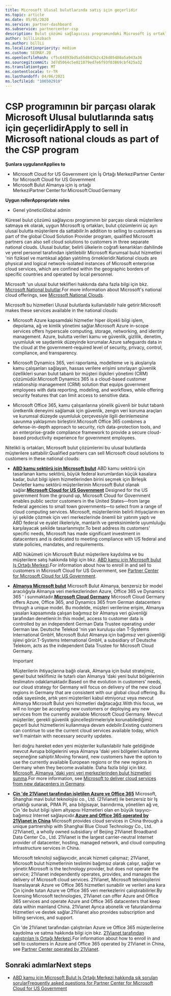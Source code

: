 ```yaml
---
title: Microsoft Ulusal bulutlarında satış için geçerlidir
ms.topic: article
ms.date: 05/05/2020
ms.service: partner-dashboard
ms.subservice: partnercenter-csp
description: Bulut çözümü sağlayıcısı programındaki Microsoft iş ortaklarının desteklenen Ulusal bulutlara kayıtlı müşterilere nasıl satıtabilecekleri hakkında bilgi edinin.
author: billLinzbach
ms.author: billLi
ms.localizationpriority: medium
ms.custom: SEOMAY.20
ms.openlocfilehash: cf5c64893bd5a55d842b2c426d05480a5a943a36
ms.sourcegitcommit: 3d7d5064c5e021079ed7e6f93f03869cbf425a32
ms.translationtype: MT
ms.contentlocale: tr-TR
ms.lasthandoff: 04/06/2021
ms.locfileid: "106502910"
---
```

# <a name="apply-to-sell-in-microsoft-national-clouds-as-part-of-the-csp-program"></a><span data-ttu-id="fd6d3-103">CSP programının bir parçası olarak Microsoft Ulusal bulutlarında satış için geçerlidir</span><span class="sxs-lookup"><span data-stu-id="fd6d3-103">Apply to sell in Microsoft national clouds as part of the CSP program</span></span>

<span data-ttu-id="fd6d3-104">**Şunlara uygulanır**</span><span class="sxs-lookup"><span data-stu-id="fd6d3-104">**Applies to**</span></span>

- <span data-ttu-id="fd6d3-105">Microsoft Cloud for US Government için İş Ortağı Merkezi</span><span class="sxs-lookup"><span data-stu-id="fd6d3-105">Partner Center for Microsoft Cloud for US Government</span></span>
- <span data-ttu-id="fd6d3-106">Microsoft Bulut Almanya için iş ortağı Merkezi</span><span class="sxs-lookup"><span data-stu-id="fd6d3-106">Partner Center for Microsoft Cloud Germany</span></span>

<span data-ttu-id="fd6d3-107">**Uygun roller**</span><span class="sxs-lookup"><span data-stu-id="fd6d3-107">**Appropriate roles**</span></span>

- <span data-ttu-id="fd6d3-108">Genel yönetici</span><span class="sxs-lookup"><span data-stu-id="fd6d3-108">Global admin</span></span>

<span data-ttu-id="fd6d3-109">Küresel bulut çözümü sağlayıcısı programının bir parçası olarak müşterilere satmaya ek olarak, uygun Microsoft iş ortakları, bulut çözümlerini üç ayrı ulusal bulutta müşterilere da sattabilir.</span><span class="sxs-lookup"><span data-stu-id="fd6d3-109">In addition to selling to customers as part of the global Cloud Solution Provider program, qualified Microsoft partners can also sell cloud solutions to customers in three separate national clouds.</span></span> <span data-ttu-id="fd6d3-110">Ulusal bulutlar, belirli ülkelerin coğrafi kenarlıkları dahilinde ve yerel personel tarafından işletilebilir Microsoft Kurumsal bulut hizmetleri 'nin fiziksel ve mantıksal ağdan yalıtılmış örnekleridir.</span><span class="sxs-lookup"><span data-stu-id="fd6d3-110">National clouds are physical and logical network-isolated instances of Microsoft enterprise cloud services, which are confined within the geographic borders of specific countries and operated by local personnel.</span></span>

<span data-ttu-id="fd6d3-111">Microsoft 'un ulusal bulut teklifleri hakkında daha fazla bilgi için bkz. [Microsoft National bulutlar](https://www.microsoft.com/trustcenter/cloudservices/nationalcloud).</span><span class="sxs-lookup"><span data-stu-id="fd6d3-111">For more information about Microsoft's national cloud offerings, see [Microsoft National Clouds](https://www.microsoft.com/trustcenter/cloudservices/nationalcloud).</span></span>

<span data-ttu-id="fd6d3-112">Microsoft bu hizmetleri Ulusal bulutlarda kullanılabilir hale getirir:</span><span class="sxs-lookup"><span data-stu-id="fd6d3-112">Microsoft makes these services available in the national clouds:</span></span>

-   <span data-ttu-id="fd6d3-113">Microsoft Azure kapsamdaki hizmetler hiper ölçekli bilgi işlem, depolama, ağ ve kimlik yönetimi sağlar.</span><span class="sxs-lookup"><span data-stu-id="fd6d3-113">Microsoft Azure in-scope services offers hyperscale computing, storage, networking, and identity management.</span></span> <span data-ttu-id="fd6d3-114">Azure, bulutta verileri kamu ve güvenlik, gizlilik, denetim, uyumluluk ve saydamlık düzeyinde korumalar.</span><span class="sxs-lookup"><span data-stu-id="fd6d3-114">Azure safeguards data in the cloud at the government-required level of security, privacy, control, compliance, and transparency.</span></span>

-   <span data-ttu-id="fd6d3-115">Microsoft Dynamics 365, veri raporlama, modelleme ve iş akışlarıyla kamu çalışanları sağlayan, hassas verilere erişimi sınırlayan güvenlik özellikleri sunan bulut tabanlı bir müşteri ilişkileri yönetimi (CRM) çözümüdür.</span><span class="sxs-lookup"><span data-stu-id="fd6d3-115">Microsoft Dynamics 365 is a cloud-based customer relationship management (CRM) solution that equips government employees with data reporting, modeling, and workflows, while offering security features that can limit access to sensitive data.</span></span>

-   <span data-ttu-id="fd6d3-116">Microsoft Office 365, kamu çalışanlarına yönelik güvenli bir bulut tabanlı üretkenlik deneyimi sağlamak için güvenlik, zengin veri koruma araçları ve kurumsal düzeyde uyumluluk çerçevesiyle ilgili derinlemesine savunma yaklaşımını birleştirir.</span><span class="sxs-lookup"><span data-stu-id="fd6d3-116">Microsoft Office 365 combines a defense-in-depth approach to security, rich data-protection tools, and an enterprise-grade compliance framework to provide a secure cloud-based productivity experience for government employees.</span></span>

<span data-ttu-id="fd6d3-117">Nitelikli iş ortakları, Microsoft bulut çözümlerini bu ulusal bulutlarda müşterilere sattabilir:</span><span class="sxs-lookup"><span data-stu-id="fd6d3-117">Qualified partners can sell Microsoft cloud solutions to customers in these national clouds:</span></span>

-   <span data-ttu-id="fd6d3-118">[**ABD kamu sektörü için Microsoft bulut**](https://www.microsoft.com/trustcenter/cloudservices/nationalcloud#Microsoft_Cloud_for_US) ABD kamu sektörü için tasarlanan kamu sektörü, büyük federal kurumlardan küçük kasalara kadar, bulut bilgi işlem hizmetlerinden birini seçmek için Birleşik Devletler kamu sektörü müşterilerinin Microsoft Bulut olanak sağlar.</span><span class="sxs-lookup"><span data-stu-id="fd6d3-118">[**Microsoft Cloud for US Government**](https://www.microsoft.com/trustcenter/cloudservices/nationalcloud#Microsoft_Cloud_for_US) Designed for the US government from the ground up, Microsoft Cloud for Government enables public sector customers in the United States—from large federal agencies to small town governments—to select from a range of cloud computing services.</span></span> <span data-ttu-id="fd6d3-119">Microsoft, müşterilerinin belirli ihtiyaçlarını en iyi şekilde çözmek için veri merkezlerinde önemli bir yatırım yaptı ve ABD federal ve eyalet ilkeleriyle, mantarih ve gereksinimlerle uyumluluğu karşılayacak şekilde tasarlanmıştır.</span><span class="sxs-lookup"><span data-stu-id="fd6d3-119">To best address its customers' specific needs, Microsoft has made significant investment in datacenters and is dedicated to meeting compliance with US federal and state policies, mandates, and requirements.</span></span> 

    <span data-ttu-id="fd6d3-120">ABD hükümeti için Microsoft Bulut müşterilere kaydolma ve bu müşterilere satış hakkında bilgi için bkz. [ABD kamu için Microsoft bulut Iş Ortağı Merkezi](partner-center-for-microsoft-us-govt-cloud.md).</span><span class="sxs-lookup"><span data-stu-id="fd6d3-120">For information about how to enroll in and sell to customers in Microsoft Cloud for US Government, see [Partner Center for Microsoft Cloud for US Government](partner-center-for-microsoft-us-govt-cloud.md).</span></span>

-   <span data-ttu-id="fd6d3-121">[**Almanya Microsoft bulut**](https://www.microsoft.com/trustcenter/cloudservices/nationalcloud#Microsoft_Cloud_Germany) Microsoft Bulut Almanya, benzersiz bir model aracılığıyla Almanya veri merkezlerinden Azure, Office 365 ve Dynamics 365 ' i sunmaktadır.</span><span class="sxs-lookup"><span data-stu-id="fd6d3-121">[**Microsoft Cloud Germany**](https://www.microsoft.com/trustcenter/cloudservices/nationalcloud#Microsoft_Cloud_Germany) Microsoft Cloud Germany offers Azure, Office 365, and Dynamics 365 from German datacenters through a unique model.</span></span> <span data-ttu-id="fd6d3-122">Bu modelde, müşteri verilerine erişim, Almanya yasaları kapsamında çalışan bağımsız bir Almanya veri güvenliği tarafından denetlenir.</span><span class="sxs-lookup"><span data-stu-id="fd6d3-122">In this model, access to customer data is controlled by an independent German Data Trustee operating under German law.</span></span> <span data-ttu-id="fd6d3-123">Deutsche Telekod 'nin yan kuruluşu olan T-Systems International GmbH, Microsoft Bulut Almanya için bağımsız veri güvenliği işlevi görür.</span><span class="sxs-lookup"><span data-stu-id="fd6d3-123">T-Systems International GmbH, a subsidiary of Deutsche Telekom, acts as the independent Data Trustee for Microsoft Cloud Germany.</span></span>

    > [!IMPORTANT]  
    > <span data-ttu-id="fd6d3-124">Müşterilerin ihtiyaçlarına bağlı olarak, Almanya için bulut stratejimiz, genel bulut teklifimiz ile tutarlı olan Almanya 'daki yeni bulut bölgelerinin teslimatını odaklamaktadır.</span><span class="sxs-lookup"><span data-stu-id="fd6d3-124">Based on the evolution in customers' needs, our cloud strategy for Germany will focus on delivery of the new cloud regions in Germany that are consistent with our global cloud offering.</span></span> <span data-ttu-id="fd6d3-125">Bu odak sayesinde, artık yeni müşterileri kabul etmiyoruz veya mevcut Almanya Microsoft Bulut yeni hizmetleri dağıtacağız.</span><span class="sxs-lookup"><span data-stu-id="fd6d3-125">With this focus, we will no longer be accepting new customers or deploying any new services from the currently available Microsoft Cloud Germany.</span></span> <span data-ttu-id="fd6d3-126">Mevcut müşteriler, gerekli güvenlik güncelleştirmeleriyle korunabilediğimiz geçerli bulut hizmetlerini kullanmaya devam edebilir.</span><span class="sxs-lookup"><span data-stu-id="fd6d3-126">Existing customers can continue to use the current cloud services available today, which we'll maintain with necessary security updates.</span></span>
    >  
    > <span data-ttu-id="fd6d3-127">İleri doğru hareket eden yeni müşteriler kullanılabilir hale geldiğinde mevcut Avrupa bölgelerini veya Almanya 'daki yeni bölgeleri kullanma seçeneğine sahiptir.</span><span class="sxs-lookup"><span data-stu-id="fd6d3-127">Moving forward, new customers have the option to use the currently available European regions or the new regions in Germany when they become available.</span></span> <span data-ttu-id="fd6d3-128">Daha fazla bilgi için bkz. [Microsoft, Almanya 'daki yeni veri merkezlerinden bulut hizmetleri sunma](https://news.microsoft.com/europe/2018/08/31/microsoft-to-deliver-cloud-services-from-new-datacentres-in-germany-in-2019-to-meet-evolving-customer-needs/).</span><span class="sxs-lookup"><span data-stu-id="fd6d3-128">For more information, see [Microsoft to deliver cloud services from new datacenters in Germany](https://news.microsoft.com/europe/2018/08/31/microsoft-to-deliver-cloud-services-from-new-datacentres-in-germany-in-2019-to-meet-evolving-customer-needs/).</span></span>

    
-   <span data-ttu-id="fd6d3-129">[**Çin 'de 21Vianet tarafından işletilen Azure ve Office 365**](https://www.microsoft.com/trustcenter/cloudservices/nationalcloud#Microsoft_Cloud_for_China) Microsoft, Shanghai mavi bulut teknolojisi co., Ltd. (21Vianet) ile benzersiz bir Iş ortaklığı sunarak, PIMA PI, ana bilgisayar, barındırma, yönetilen ağ ve, Çin 'de bulut bilgi işlem altyapısı Hizmetleri olan en büyük taşıyıcı-bağımsız Internet sağlayıcıdır.</span><span class="sxs-lookup"><span data-stu-id="fd6d3-129">[**Azure and Office 365 operated by 21Vianet in China**](https://www.microsoft.com/trustcenter/cloudservices/nationalcloud#Microsoft_Cloud_for_China) Microsoft provides cloud services in China through a unique partnership with Shanghai Blue Cloud Technology Co., Ltd. (21Vianet), a wholly owned subsidiary of Beijing 21Vianet Broadband Data Center Co., Ltd. 21Vianet is the largest carrier-neutral Internet provider of datacenter, hosting, managed network, and cloud computing infrastructure services in China.</span></span> 

    <span data-ttu-id="fd6d3-130">Microsoft teknoloji sağlayıcıdır, ancak hizmeti çalışmaz; 21Vianet, Microsoft bulut hizmetlerinin teslimini bağımsız olarak çalışır, sağlar ve yönetir.</span><span class="sxs-lookup"><span data-stu-id="fd6d3-130">Microsoft is the technology provider, but does not operate the service; 21Vianet independently operates, provides, and manages the delivery of Microsoft cloud services.</span></span> <span data-ttu-id="fd6d3-131">21Vianet, Microsoft teknolojilerini lisanslayarak Azure ve Office 365 hizmetleri sunabilir ve verileri ana kara Çin içinde tutan Azure ve Office 365 veri merkezlerini çalıştırabilirler.</span><span class="sxs-lookup"><span data-stu-id="fd6d3-131">By licensing Microsoft technologies, 21Vianet can offer Azure and Office 365 services and operate Azure and Office 365 datacenters that keep data within mainland China.</span></span> <span data-ttu-id="fd6d3-132">21Vianet Ayrıca abonelik ve faturalandırma Hizmetleri ve destek sağlar.</span><span class="sxs-lookup"><span data-stu-id="fd6d3-132">21Vianet also provides subscription and billing services, and support.</span></span>

    <span data-ttu-id="fd6d3-133">Çin 'de 21Vianet tarafından çalıştırılan Azure ve Office 365 müşterilerine kaydolma ve satma hakkında bilgi için bkz. [21Vianet tarafından çalıştırılan Iş Ortağı Merkezi](/previous-versions/windows/it-pro/windows-home-server/ff357696(v=ws.11)).</span><span class="sxs-lookup"><span data-stu-id="fd6d3-133">For information about how to enroll in and sell to customers in Azure and Office 365 operated by 21Vianet in China, see [Partner Center operated by 21Vianet](/previous-versions/windows/it-pro/windows-home-server/ff357696(v=ws.11)).</span></span>

## <a name="next-steps"></a><span data-ttu-id="fd6d3-134">Sonraki adımlar</span><span class="sxs-lookup"><span data-stu-id="fd6d3-134">Next steps</span></span>

- [<span data-ttu-id="fd6d3-135">ABD kamu için Microsoft Bulut Iş Ortağı Merkezi hakkında sık sorulan sorular</span><span class="sxs-lookup"><span data-stu-id="fd6d3-135">Frequently asked questions for Partner Center for Microsoft Cloud for US Government</span></span>](faq-for-us-govt-cloud.md)
